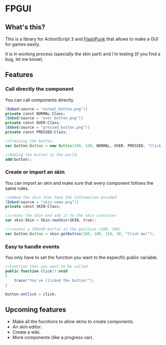 FPGUI
=====
What's this?
------
This is a library for ActionScript 3 and [FlashPunk] that allows to make a GUI for games easily.

It is in working process (specially the skin part) and i'm testing (if you find a bug, let me know).

Features
------
### Call directly the component
You can call components directly.

``` actionscript
[Embed(source = "normal_button.png")]
private const NORMAL:Class;
[Embed(source = "over_button.png")]
private const OVER:Class;
[Embed(source = "pressed_button.png")]
private const PRESSED:Class;

//Creating the button.
var button:Button = new Button(100, 150, NORMAL, OVER, PRESSED, "Click me!");

//Adding the button to the world.
add(button);
```

### Create or import an skin

You can import an skin and make sure that every component follows the same rules.
``` actionscript
//embed the skin that have the information encoded
[Embed(source = "skin_name.png")]
private const SKIN:Class;

//create the skin and add it to the skin container
var skin:Skin = Skin.newSkin(SKIN, true);

//creates a 150x40 button in the position (100, 100)
var button:Button = skin.getButton(100, 100, 150, 40, "Click me!");
```

### Easy to handle events
You only have to set the function you want to the especific public variable.

``` actionscript
//Function that you want to be called
public function click():void
{
	trace("You've clicked the button!");
}

button.onClick = click;
```

Upcoming features
------
  - Make all the fucntions to allow skins to create components.
  - An skin editor.
  - Create a wiki.
  - More components (like a progress var).


[FlashPunk]:http://useflashpunk.net